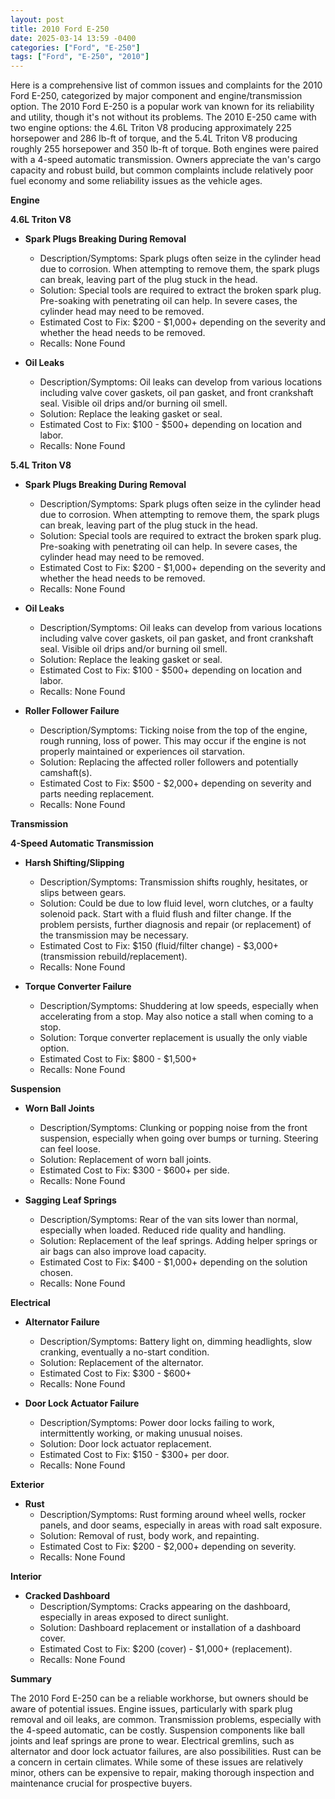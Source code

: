 ```yaml
---
layout: post
title: 2010 Ford E-250
date: 2025-03-14 13:59 -0400
categories: ["Ford", "E-250"]
tags: ["Ford", "E-250", "2010"]
---
```

Here is a comprehensive list of common issues and complaints for the 2010 Ford E-250, categorized by major component and engine/transmission option. The 2010 Ford E-250 is a popular work van known for its reliability and utility, though it's not without its problems. The 2010 E-250 came with two engine options: the 4.6L Triton V8 producing approximately 225 horsepower and 286 lb-ft of torque, and the 5.4L Triton V8 producing roughly 255 horsepower and 350 lb-ft of torque. Both engines were paired with a 4-speed automatic transmission. Owners appreciate the van's cargo capacity and robust build, but common complaints include relatively poor fuel economy and some reliability issues as the vehicle ages.

**Engine**

**4.6L Triton V8**

*   **Spark Plugs Breaking During Removal**
    *   Description/Symptoms: Spark plugs often seize in the cylinder head due to corrosion. When attempting to remove them, the spark plugs can break, leaving part of the plug stuck in the head.
    *   Solution: Special tools are required to extract the broken spark plug. Pre-soaking with penetrating oil can help. In severe cases, the cylinder head may need to be removed.
    *   Estimated Cost to Fix: $200 - $1,000+ depending on the severity and whether the head needs to be removed.
    *   Recalls: None Found

*   **Oil Leaks**
    *   Description/Symptoms: Oil leaks can develop from various locations including valve cover gaskets, oil pan gasket, and front crankshaft seal. Visible oil drips and/or burning oil smell.
    *   Solution: Replace the leaking gasket or seal.
    *   Estimated Cost to Fix: $100 - $500+ depending on location and labor.
    *   Recalls: None Found

**5.4L Triton V8**

*   **Spark Plugs Breaking During Removal**
    *   Description/Symptoms: Spark plugs often seize in the cylinder head due to corrosion. When attempting to remove them, the spark plugs can break, leaving part of the plug stuck in the head.
    *   Solution: Special tools are required to extract the broken spark plug. Pre-soaking with penetrating oil can help. In severe cases, the cylinder head may need to be removed.
    *   Estimated Cost to Fix: $200 - $1,000+ depending on the severity and whether the head needs to be removed.
    *   Recalls: None Found

*   **Oil Leaks**
    *   Description/Symptoms: Oil leaks can develop from various locations including valve cover gaskets, oil pan gasket, and front crankshaft seal. Visible oil drips and/or burning oil smell.
    *   Solution: Replace the leaking gasket or seal.
    *   Estimated Cost to Fix: $100 - $500+ depending on location and labor.
    *   Recalls: None Found

*   **Roller Follower Failure**
    *   Description/Symptoms: Ticking noise from the top of the engine, rough running, loss of power. This may occur if the engine is not properly maintained or experiences oil starvation.
    *   Solution: Replacing the affected roller followers and potentially camshaft(s).
    *   Estimated Cost to Fix: $500 - $2,000+ depending on severity and parts needing replacement.
    *   Recalls: None Found

**Transmission**

**4-Speed Automatic Transmission**

*   **Harsh Shifting/Slipping**
    *   Description/Symptoms: Transmission shifts roughly, hesitates, or slips between gears.
    *   Solution: Could be due to low fluid level, worn clutches, or a faulty solenoid pack. Start with a fluid flush and filter change. If the problem persists, further diagnosis and repair (or replacement) of the transmission may be necessary.
    *   Estimated Cost to Fix: $150 (fluid/filter change) - $3,000+ (transmission rebuild/replacement).
    *   Recalls: None Found

*   **Torque Converter Failure**
    *   Description/Symptoms: Shuddering at low speeds, especially when accelerating from a stop. May also notice a stall when coming to a stop.
    *   Solution: Torque converter replacement is usually the only viable option.
    *   Estimated Cost to Fix: $800 - $1,500+
    *   Recalls: None Found

**Suspension**

*   **Worn Ball Joints**
    *   Description/Symptoms: Clunking or popping noise from the front suspension, especially when going over bumps or turning. Steering can feel loose.
    *   Solution: Replacement of worn ball joints.
    *   Estimated Cost to Fix: $300 - $600+ per side.
    *   Recalls: None Found

*   **Sagging Leaf Springs**
    *   Description/Symptoms: Rear of the van sits lower than normal, especially when loaded. Reduced ride quality and handling.
    *   Solution: Replacement of the leaf springs. Adding helper springs or air bags can also improve load capacity.
    *   Estimated Cost to Fix: $400 - $1,000+ depending on the solution chosen.
    *   Recalls: None Found

**Electrical**

*   **Alternator Failure**
    *   Description/Symptoms: Battery light on, dimming headlights, slow cranking, eventually a no-start condition.
    *   Solution: Replacement of the alternator.
    *   Estimated Cost to Fix: $300 - $600+
    *   Recalls: None Found

*   **Door Lock Actuator Failure**
    *   Description/Symptoms: Power door locks failing to work, intermittently working, or making unusual noises.
    *   Solution: Door lock actuator replacement.
    *   Estimated Cost to Fix: $150 - $300+ per door.
    *   Recalls: None Found

**Exterior**

*   **Rust**
    *   Description/Symptoms: Rust forming around wheel wells, rocker panels, and door seams, especially in areas with road salt exposure.
    *   Solution: Removal of rust, body work, and repainting.
    *   Estimated Cost to Fix: $200 - $2,000+ depending on severity.
    *   Recalls: None Found

**Interior**

*   **Cracked Dashboard**
    *   Description/Symptoms: Cracks appearing on the dashboard, especially in areas exposed to direct sunlight.
    *   Solution: Dashboard replacement or installation of a dashboard cover.
    *   Estimated Cost to Fix: $200 (cover) - $1,000+ (replacement).
    *   Recalls: None Found

**Summary**

The 2010 Ford E-250 can be a reliable workhorse, but owners should be aware of potential issues. Engine issues, particularly with spark plug removal and oil leaks, are common. Transmission problems, especially with the 4-speed automatic, can be costly. Suspension components like ball joints and leaf springs are prone to wear. Electrical gremlins, such as alternator and door lock actuator failures, are also possibilities. Rust can be a concern in certain climates. While some of these issues are relatively minor, others can be expensive to repair, making thorough inspection and maintenance crucial for prospective buyers.

